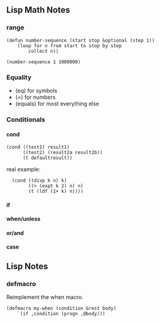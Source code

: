 ## Lisp Math Notes

### range 
```Common Lisp
(defun number-sequence (start stop &optional (step 1))
	(loop for n from start to stop by step
		collect n))

(number-sequence 1 1000000)
```

### Equality
* (eq) for symbols
* (=) for numbers
* (equals) for most everything else

### Conditionals
#### cond
```Common Lisp
(cond ((test1) result1)
      ((test2) (result2a result2b))
      (t defaultresult))
```

real example:

```Common Lisp
  (cond ((divp k n) k)
        ((> (expt k 2) n) n)
        (t (ldf (1+ k) n))))
```

#### if

#### when/unless

#### or/and

#### case

## Lisp Notes

### defmacro

Reimplement the when macro.

```Common Lisp
(defmacro my-when (condition &rest body)
    `(if ,condition (progn ,@body)))
```



